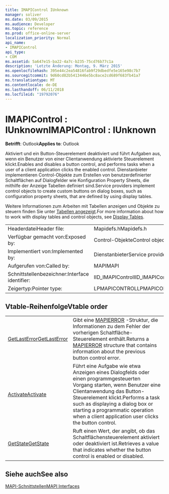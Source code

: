 ```yaml
---
title: IMAPIControl IUnknown
manager: soliver
ms.date: 03/09/2015
ms.audience: Developer
ms.topic: reference
ms.prod: office-online-server
localization_priority: Normal
api_name:
- IMAPIControl
api_type:
- COM
ms.assetid: 5a647e15-ba22-4a7c-b235-75cd76b77c1a
description: 'Letzte Änderung: Montag, 9. März 2015'
ms.openlocfilehash: 395e44c2ea54816fab9f29dbedfe5e165e98c7b7
ms.sourcegitcommit: 9d60cd82b5413446e5bc8ace2cd689f683fb41a7
ms.translationtype: MT
ms.contentlocale: de-DE
ms.lasthandoff: 06/11/2018
ms.locfileid: "19792076"
---
```

# <a name="imapicontrol--iunknown"></a><span data-ttu-id="d8c5f-103">IMAPIControl : IUnknown</span><span class="sxs-lookup"><span data-stu-id="d8c5f-103">IMAPIControl : IUnknown</span></span>

  
  
<span data-ttu-id="d8c5f-104">**Betrifft**: Outlook</span><span class="sxs-lookup"><span data-stu-id="d8c5f-104">**Applies to**: Outlook</span></span> 
  
<span data-ttu-id="d8c5f-105">Aktiviert und ein Button-Steuerelement deaktiviert und führt Aufgaben aus, wenn ein Benutzer von einer Clientanwendung aktivierte Steuerelement klickt.</span><span class="sxs-lookup"><span data-stu-id="d8c5f-105">Enables and disables a button control, and performs tasks when a user of a client application clicks the enabled control.</span></span> <span data-ttu-id="d8c5f-106">Dienstanbieter implementieren Control-Objekte zum Erstellen von benutzerdefinierter Schaltflächen auf Dialogfelder wie Konfiguration Property Sheets, die mithilfe der Anzeige Tabellen definiert sind.</span><span class="sxs-lookup"><span data-stu-id="d8c5f-106">Service providers implement control objects to create custom buttons on dialog boxes, such as configuration property sheets, that are defined by using display tables.</span></span> 
  
<span data-ttu-id="d8c5f-107">Weitere Informationen zum Arbeiten mit Tabellen anzeigen und Objekte zu steuern finden Sie unter [Tabellen angezeigt](display-tables.md).</span><span class="sxs-lookup"><span data-stu-id="d8c5f-107">For more information about how to work with display tables and control objects, see [Display Tables](display-tables.md).</span></span>
  
|||
|:-----|:-----|
|<span data-ttu-id="d8c5f-108">Headerdatei</span><span class="sxs-lookup"><span data-stu-id="d8c5f-108">Header file:</span></span>  <br/> |<span data-ttu-id="d8c5f-109">Mapidefs.h</span><span class="sxs-lookup"><span data-stu-id="d8c5f-109">Mapidefs.h</span></span>  <br/> |
|<span data-ttu-id="d8c5f-110">Verfügbar gemacht von:</span><span class="sxs-lookup"><span data-stu-id="d8c5f-110">Exposed by:</span></span>  <br/> |<span data-ttu-id="d8c5f-111">Control-Objekte</span><span class="sxs-lookup"><span data-stu-id="d8c5f-111">Control objects</span></span>  <br/> |
|<span data-ttu-id="d8c5f-112">Implementiert von:</span><span class="sxs-lookup"><span data-stu-id="d8c5f-112">Implemented by:</span></span>  <br/> |<span data-ttu-id="d8c5f-113">Dienstanbieter</span><span class="sxs-lookup"><span data-stu-id="d8c5f-113">Service providers</span></span>  <br/> |
|<span data-ttu-id="d8c5f-114">Aufgerufen von:</span><span class="sxs-lookup"><span data-stu-id="d8c5f-114">Called by:</span></span>  <br/> |<span data-ttu-id="d8c5f-115">MAPI</span><span class="sxs-lookup"><span data-stu-id="d8c5f-115">MAPI</span></span>  <br/> |
|<span data-ttu-id="d8c5f-116">Schnittstellenbezeichner:</span><span class="sxs-lookup"><span data-stu-id="d8c5f-116">Interface identifier:</span></span>  <br/> |<span data-ttu-id="d8c5f-117">IID_IMAPIControl</span><span class="sxs-lookup"><span data-stu-id="d8c5f-117">IID_IMAPIControl</span></span>  <br/> |
|<span data-ttu-id="d8c5f-118">Zeigertyp:</span><span class="sxs-lookup"><span data-stu-id="d8c5f-118">Pointer type:</span></span>  <br/> |<span data-ttu-id="d8c5f-119">LPMAPICONTROL</span><span class="sxs-lookup"><span data-stu-id="d8c5f-119">LPMAPICONTROL</span></span>  <br/> |
   
## <a name="vtable-order"></a><span data-ttu-id="d8c5f-120">Vtable-Reihenfolge</span><span class="sxs-lookup"><span data-stu-id="d8c5f-120">Vtable order</span></span>

|||
|:-----|:-----|
|[<span data-ttu-id="d8c5f-121">GetLastError</span><span class="sxs-lookup"><span data-stu-id="d8c5f-121">GetLastError</span></span>](imapicontrol-getlasterror.md) <br/> |<span data-ttu-id="d8c5f-122">Gibt eine [MAPIERROR](mapierror.md) -Struktur, die Informationen zu dem Fehler der vorherigen Schaltfläche-Steuerelement enthält.</span><span class="sxs-lookup"><span data-stu-id="d8c5f-122">Returns a [MAPIERROR](mapierror.md) structure that contains information about the previous button control error.</span></span>  <br/> |
|[<span data-ttu-id="d8c5f-123">Activate</span><span class="sxs-lookup"><span data-stu-id="d8c5f-123">Activate</span></span>](imapicontrol-activate.md) <br/> |<span data-ttu-id="d8c5f-124">Führt eine Aufgabe wie etwa Anzeigen eines Dialogfelds oder einen programmgesteuerten Vorgang starten, wenn Benutzer eine Clientanwendung das Button-Steuerelement klickt.</span><span class="sxs-lookup"><span data-stu-id="d8c5f-124">Performs a task such as displaying a dialog box or starting a programmatic operation when a client application user clicks the button control.</span></span>  <br/> |
|[<span data-ttu-id="d8c5f-125">GetState</span><span class="sxs-lookup"><span data-stu-id="d8c5f-125">GetState</span></span>](imapicontrol-getstate.md) <br/> |<span data-ttu-id="d8c5f-126">Ruft einen Wert, der angibt, ob das Schaltflächensteuerelement aktiviert oder deaktiviert ist.</span><span class="sxs-lookup"><span data-stu-id="d8c5f-126">Retrieves a value that indicates whether the button control is enabled or disabled.</span></span>  <br/> |
   
## <a name="see-also"></a><span data-ttu-id="d8c5f-127">Siehe auch</span><span class="sxs-lookup"><span data-stu-id="d8c5f-127">See also</span></span>



[<span data-ttu-id="d8c5f-128">MAPI-Schnittstellen</span><span class="sxs-lookup"><span data-stu-id="d8c5f-128">MAPI Interfaces</span></span>](mapi-interfaces.md)

